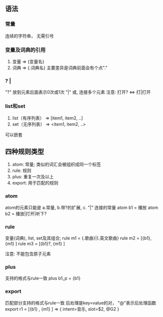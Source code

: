 

## 语法

### 常量
连续的字符串， 无需引号

### 变量及词典的引用
1. 变量 => {变量名}
2. 词典 => {.词典名}
主要差异是词典前面会有个点"."

### ? | 
"?" 放到元素后面表示0次或1次
"|" 或, 连接多个元素
注意: 打开? <=> 打|打开

### list和set
1. list（有序列表）  => [item1, item2, ..]
2. set（无序列表）  => <item1, item2, ..>

可以嵌套

## 四种规则类型
1. atom: 常量; 类似的词汇会被组织成同一个标签
2. rule: 规则
3. plus: 重复一次及以上
4. export: 用于匹配的规则


### atom
atom的元素只能是 a.常量, b.带?的扩展, c. "|" 连接的常量
atom b1 = 播放
atom b2 = 播放|打开|听下?

### rule
变量(词典), list, set及其组合; 
rule m1 = {.歌曲}|{.英文歌曲}
rule m2 = [{b1}, {m1} ]
rule m3 = [{b1}?, {m1} ]

注意: 不能包含原子元素

### plus 
支持的格式与rule一致
plus b1_p = {b1}

### export
匹配部分支持的格式与rule一致
后处理是key=value的对， "@"表示后处理函数
export r1 = [{b1} , {m1} ]  => { intent=音乐, slot=$2, @G2 }
